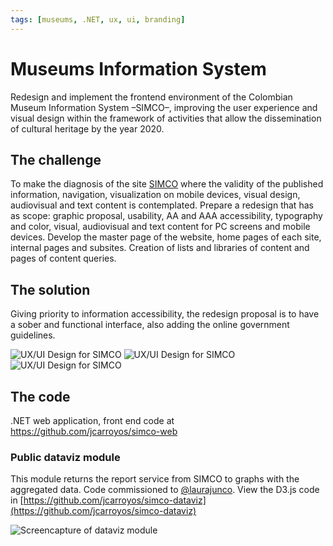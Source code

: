 ```yaml
---
tags: [museums, .NET, ux, ui, branding]
---
```


# Museums Information System

Redesign and implement the frontend environment of the Colombian Museum Information System –SIMCO–, improving the user experience and visual design within the framework of activities that allow the dissemination of cultural heritage by the year 2020.

## The challenge

To make the diagnosis of the site [SIMCO](http://simco.museoscolombianos.gov.co/) where the validity of the published information, navigation, visualization on mobile devices, visual design, audiovisual and text content is contemplated. Prepare a redesign that has as scope: graphic proposal, usability, AA and AAA accessibility, typography and color, visual, audiovisual and text content for PC screens and mobile devices. Develop the master page of the website, home pages of each site, internal pages and subsites. Creation of lists and libraries of content and pages of content queries.

## The solution

Giving priority to information accessibility, the redesign proposal is to have a sober and functional interface, also adding the online government guidelines.

![UX/UI Design for SIMCO](https://jcarroyos-uploads.s3.amazonaws.com/docs/simco-jcarroyos.jpg)
![UX/UI Design for SIMCO](https://jcarroyos-uploads.s3.amazonaws.com/docs/simco-home.png)
![UX/UI Design for SIMCO](https://jcarroyos-uploads.s3.amazonaws.com/docs/simco-dashboard.png)

## The code

.NET web application, front end code at https://github.com/jcarroyos/simco-web

### Public dataviz module

This module returns the report service from SIMCO to graphs with the aggregated data. Code commissioned to [@laurajunco](https://github.com/laurajunco). View the D3.js code in [https://github.com/jcarroyos/simco-dataviz](https://github.com/jcarroyos/simco-dataviz)

![Screencapture of dataviz module](https://jcarroyos-uploads.s3.amazonaws.com/docs/dataviz-d3-laurajunco.png)

